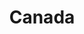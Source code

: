 ---
title: "Canada"
hashtag: "canada"
layout: hashtag
subdivision-of:
  - North America
tags:
  - Country
  - North America
---